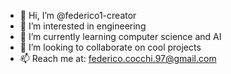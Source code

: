 - 👋 Hi, I’m @federico1-creator
- 👀 I’m interested in engineering 
- 🌱 I’m currently learning computer science and AI
- 💞️ I’m looking to collaborate on cool projects
- 📫 Reach me at: federico.cocchi.97@gmail.com

